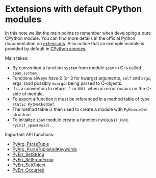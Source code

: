 # Extensions with default CPython modules

In this note we list the main points to remember when developing a pure CPython module. You can find more details in the official Python documentation on [extensions](https://docs.python.org/3/extending/extending.html). Also notice that an exemple module is provided by default in [CPython sources](https://github.com/python/cpython/blob/main/Modules/xxmodule.c).

Main takes:

- By convention a function `system` from module `spam` in C is called `spam_system`.
- Functions always have 2 (or 3 for kwargs) arguments, `self` and `args`, args, (and possibly `kwargs`) being parsed to C-objects.
- It is a convention to return `-1` or `NULL` when an error occurs on the C-side of module.
- To export a function it must be referenced in a method table of type `static PytMethodDef`.
- The method table is then used to create a module with `PyModuleDef` structure.
- To initialize `spam` module create a function `PyMODINIT_FUNC PyInit_spam(void)`.

Important API functions:

- [PyArg_ParseTuple](https://docs.python.org/3/c-api/arg.html#c.PyArg_ParseTuple)
- [PyArg_ParseTupleAndKeywords](https://docs.python.org/3/c-api/arg.html#c.PyArg_ParseTupleAndKeywords)
- [PyErr_SetString](https://docs.python.org/3/c-api/exceptions.html#c.PyErr_SetString)
- [PyErr_SetFromErrno](https://docs.python.org/3/c-api/exceptions.html#c.PyErr_SetFromErrno)
- [PyErr_SetObject](https://docs.python.org/3/c-api/exceptions.html#c.PyErr_SetObject)
- [PyErr_Occurred](https://docs.python.org/3/c-api/exceptions.html#c.PyErr_Occurred)
